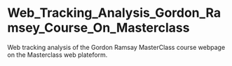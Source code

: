 # Web_Tracking_Analysis_Gordon_Ramsey_Course_On_Masterclass
Web tracking analysis of the Gordon Ramsay MasterClass course webpage on the Masterclass web plateform. 
